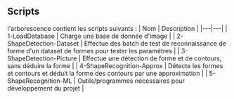 ## Scripts

l'arborescence contient les scripts suivants :
| Nom  |  Description |
|---|---|
|  1-LoadDatabase | Charge une base de donnée d'image |
| 2-ShapeDetection-Dataset  | Effectue des batch de test de reconnaissance de forme d'un dataset de formes pour tester les paramètres |
|  3-ShapeDetection-Picture | Effectue une détection de forme et de contours, sans déduire la forme |
| 4-ShapeRecognition-Approx | Détecte les formes et contours et déduit la forme des contours par une approximation |
| 5-ShapeRecognition-ML | Outils/programmes nécessaires pour développement du projet |
